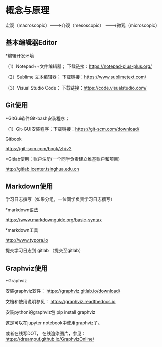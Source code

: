 # 概念与原理

宏观（macroscopic）--->介观（mesoscopic） --->微观（microscopic）

## 基本编辑器Editor

*编辑开发环境

（1）Notepad++文件编辑器； 下载链接：https://notepad-plus-plus.org/ 

（2）Sublime 文本编辑器； 下载链接：https://www.sublimetext.com/

（3）Visual Studio Code； 下载链接：https://code.visualstudio.com/

## Git使用

*GitGui软件Git-bash安装程序；

 （1）Git-GUI安装程序；下载链接：https://git-scm.com/download/

Gitbook

 https://git-scm.com/book/zh/v2

*Gitlab使用：账户注册(一个同学负责建立维基账户和项目)

http://gitlab.icenter.tsinghua.edu.cn

## Markdown使用 

学习日志撰写（如果分组，一位同学负责学习日志撰写）

*markdown语法

https://www.markdownguide.org/basic-syntax

*markdown工具

http://www.typora.io

提交学习日志到 gitlab （提交至gitlab）

## Graphviz使用

*Graphviz

安装graphviz软件：
 https://graphviz.gitlab.io/download/

文档和使用说明参见：
 https://graphviz.readthedocs.io

安装python的graphviz包
 pip install graphviz 

这是可以在jupyter notebook中使用graphviz了。

或者在线写DOT， 在线渲染图片，参见：
 https://dreampuf.github.io/GraphvizOnline/
